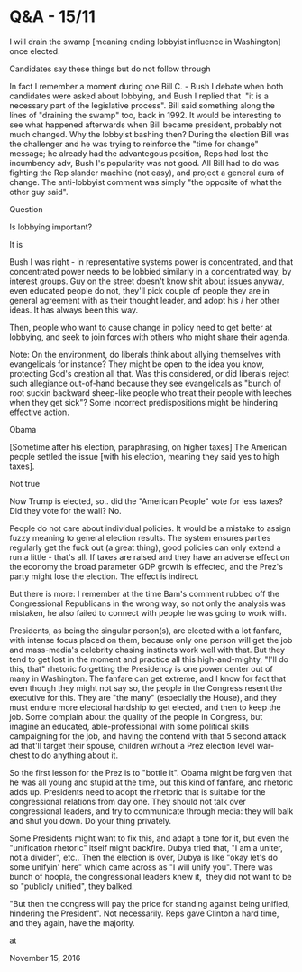 # Q&A - 15/11


I will drain the swamp [meaning ending lobbyist influence in Washington] once elected.



Candidates say these things but do not follow through



In fact I remember a moment during one Bill C. - Bush I debate when both candidates were asked about lobbying, and Bush I replied that  "it is a necessary part of the legislative process". Bill said something along the lines of "draining the swamp" too, back in 1992. It would be interesting to see what happened afterwards when Bill became president, probably not much changed. Why the lobbyist bashing then? During the election Bill was the challenger and he was trying to reinforce the "time for change" message; he already had the advantegous position, Reps had lost the incumbency adv, Bush I's popularity was not good. All Bill had to do was fighting the Rep slander machine (not easy), and project a general aura of change. The anti-lobbyist comment was simply "the opposite of what the other guy said".



Question



Is lobbying important? 



It is



Bush I was right - in representative systems power is concentrated, and that concentrated power needs to be lobbied similarly in a concentrated way, by interest groups. Guy on the street doesn't know shit about issues anyway, even educated people do not, they'll pick couple of people they are in general agreement with as their thought leader, and adopt his / her other ideas. It has always been this way.



Then, people who want to cause change in policy need to get better at lobbying, and seek to join forces with others who might share their agenda.

Note: On the environment, do liberals think about allying themselves with evangelicals for instance? They might be open to the idea you know, protecting God's creation all that. Was this considered, or did liberals reject such allegiance out-of-hand because they see evangelicals as "bunch of root suckin backward sheep-like people who treat their people with leeches when they get sick"? Some incorrect predispositions might be hindering effective action. 



Obama



[Sometime after his election, paraphrasing, on higher taxes] The American people settled the issue [with his election, meaning they said yes to high taxes]. 



Not true



Now Trump is elected, so.. did the "American People" vote for less taxes? Did they vote for the wall? No. 



People do not care about individual policies. It would be a mistake to assign fuzzy meaning to general election results. The system ensures parties regularly get the fuck out (a great thing), good policies can only extend a run a little - that's all. If taxes are raised and they have an adverse effect on the economy the broad parameter GDP growth is effected, and the Prez's party might lose the election. The effect is indirect. 



But there is more: I remember at the time Bam's comment rubbed off the Congressional Republicans in the wrong way, so not only the analysis was mistaken, he also failed to connect with people he was going to work with. 



Presidents, as being the singular person(s), are elected with a lot fanfare, with intense focus placed on them, because only one person will get the job and mass-media's celebrity chasing instincts work well with that. But they tend to get lost in the moment and practice all this high-and-mighty, "I'll do this, that" rhetoric forgetting the Presidency is one power center out of many in Washington. The fanfare can get extreme, and I know for fact that even though they might not say so, the people in the Congress resent the executive for this. They are "the many" (especially the House), and they must endure more electoral hardship to get elected, and then to keep the job. Some complain about the quality of the people in Congress, but imagine an educated, able-professional with some political skills campaigning for the job, and having the contend with that 5 second attack ad that'll target their spouse, children without a Prez election level war-chest to do anything about it. 



So the first lesson for the Prez is to "bottle it". Obama might be forgiven that he was all young and stupid at the time, but this kind of fanfare, and rhetoric adds up. Presidents need to adopt the rhetoric that is suitable for the congressional relations from day one. They should not talk over congressional leaders, and try to communicate through media: they will balk and shut you down. Do your thing privately.


Some Presidents might want to fix this, and adapt a tone for it, but even the "unification rhetoric" itself might backfire. Dubya tried that, "I am a uniter, not a divider", etc.. Then the election is over, Dubya is like "okay let's do some unifyin' here" which came across as "I will unify you". There was bunch of hoopla, the congressional leaders knew it,  they did not want to be so "publicly unified", they balked.

"But then the congress will pay the price for standing against being unified, hindering the President". Not necessarily. Reps gave Clinton a hard time, and they again, have the majority. 








at

November 15, 2016
















